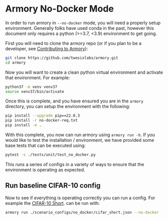 Armory No-Docker Mode 
=======================
In order to run armory in `--no-docker` mode, you will need a properly
setup environment.  Generally folks have used conda in the past, however this
document only requires a python (>=3.7, <3.9) environment to get going.

First you will need to clone the armory repo (or if you plan to be a developer, 
see [Contributing to Armory](./contributing.md)):
```bash 
git clone https://github.com/twosixlabs/armory.git
cd armory
```
Now you will want to create a clean python virtual environment and activate
that environment.  For example:
```bash
python37 -m venv venv37
source venv37/bin/activate
```
Once this is complete, and you have ensured you are in the `armory` directory, 
you can setup the environment with the following:
```bash
pip install --upgrade pip==22.0.3
pip install -r no-docker-req.txt
pip install -e . 
```
With this complete, you now can run armory using `armory run -h`.  If you would 
like to test the installation / environment, we have provided some base tests that
can be executed using:
```bash
pytest -s ./tests/unit/test_no_docker.py
```

This runs a series of configs in a variety of ways to ensure that 
the environment is operating as expected.  

## Run baseline CIFAR-10 config
Now to see if everything is operating correctly you can run a config.
For example the [CIFAR-10 Short](../scenario_configs/no_docker/cifar_short.json).
can be run with:
```bash
armory run ./scenario_configs/no_docker/cifar_short.json --no-docker
```
